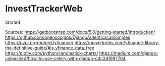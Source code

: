 # InvestTrackerWeb
Started

Sources:
https://getbootstrap.com/docs/5.0/getting-started/introduction/
https://github.com/opencodigos/DjangoAutenticacaoSimples
https://pypi.org/project/yfinance/
https://mayerkrebs.com/yfinance-library-the-definitive-guide/#Is_yfinance_data_free
https://plotly.com/python/candlestick-charts/
https://medium.com/django-unleashed/how-to-use-celery-with-django-c4c341997704